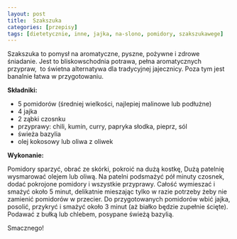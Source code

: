 ```yaml
---
layout: post
title:  Szakszuka
categories: [przepisy]
tags: [dietetycznie, inne, jajka, na-slono, pomidory, szakszukawege]
---
```

Szakszuka to pomysł na aromatyczne, pyszne, pożywne i zdrowe śniadanie. Jest to bliskowschodnia potrawa, pełna aromatycznych przypraw,  to świetna alternatywa dla tradycyjnej jajecznicy. Poza tym jest banalnie łatwa w przygotowaniu.

**Składniki:**
* 5 pomidorów (średniej wielkości, najlepiej malinowe lub podłużne)
* 4 jajka
* 2 ząbki czosnku
* przyprawy: chili, kumin, curry, papryka słodka, pieprz, sól
* świeża bazylia
* olej kokosowy lub oliwa z oliwek

**Wykonanie:**

Pomidory sparzyć, obrać ze skórki, pokroić na dużą kostkę, Dużą patelnię wysmarować olejem lub oliwą. Na patelni podsmażyć pół minuty czosnek, dodać pokrojone pomidory i wszystkie przyprawy. Całość wymieszać i smażyć około 5 minut, delikatnie mieszając tylko w razie potrzeby żeby nie zamienić pomidorów w przecier. Do przygotowanych pomidorów wbić jajka, posolić, przykryć i smażyć około 3 minut (aż białko będzie zupełnie ścięte). Podawać z bułką lub chlebem, posypane świeżą bazylią.

Smacznego!
